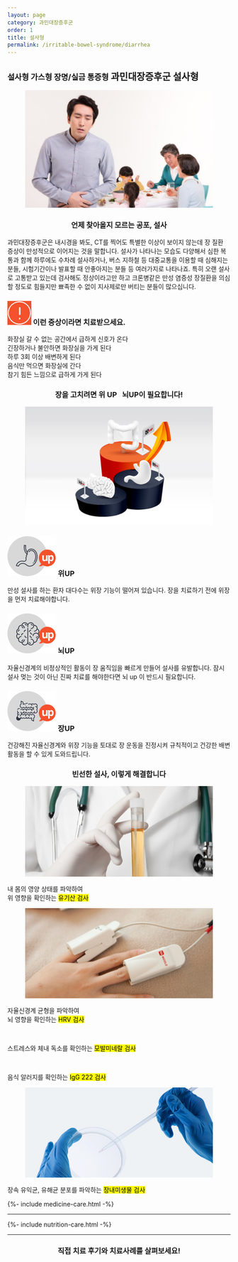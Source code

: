 ```yaml
---
layout: page
category: 과민대장증후군
order: 1
title: 설사형
permalink: /irritable-bowel-syndrome/diarrhea
---
```


<h2 class="content-heading">
  <small>설사형 가스형 장명/실금 통증형</small>
  <strong>과민대장증후군</strong> 설사형
</h2>

<figure>
  <img src="/assets/20190617041610.jpg" alt="">
</figure>

<h3 style="text-align:center">언제 찾아올지 모르는 공포, 설사</h3>
<p>과민대장증후군은 내시경을 봐도, CT를 찍어도 특별한 이상이 보이지 않는데 장 질환 증상이 만성적으로 이어지는 것을 말합니다. 설사가 나타나는 모습도 다양해서 심한 복통과 함께 하루에도 수차례 설사하거나, 버스 지하철 등 대중교통을 이용할 때 심해지는 분들, 시험기간이나 발표할 때 안좋아지는 분들 등 여러가지로 나타나죠. 특히 오랜 설사로 고통받고 있는데 검사해도 정상이라고만 하고 크론병같은 만성 염증성 장질환을 의심할 정도로 힘들지만 뾰족한 수 없이 지사제로만 버티는 분들이 많으십니다.</p>

<div class="content-caution">
  <h3>
    <img src="/assets/icon-warning.svg" alt="">
    이런 증상이라면 치료받으세요.
  </h3>
  <p>
    화장실 갈 수 없는 공간에서 급하게 신호가 온다<br>
    긴장하거나 불안하면 화장실을 가게 된다<br>
    하루 3회 이상 배변하게 된다<br>
    음식만 먹으면 화장실에 간다<br>
    참기 힘든 느낌으로 급하게 가게 된다
  </p>
</div>

<h3 style="text-align:center">장을 고치려면 <strong>위 UP &nbsp; 뇌UP</strong>이 필요합니다!</h3>
<figure>
  <img src="/assets/img-podium-bowels.jpg" alt="">
</figure>
<div class="content-iconcard">
  <h3>
    <img src="/assets/icon-up-stomach.svg" alt="">
    위UP
  </h3>
  <p>만성 설사를 하는 환자 대다수는 위장 기능이 떨어져 있습니다. 장을 치료하기 전에 위장을 먼저 치료해야합니다.</p>
</div>
<div class="content-iconcard">
  <h3>
    <img src="/assets/icon-up-brain.svg" alt="">
    뇌UP
  </h3>
  <p>자율신경계의 비정상적인 활동이 장 움직임을 빠르게 만들어 설사를 유발합니다. 잠시 설사 멎는 것이 아닌 진짜 치료를 해야한다면 뇌 up 이 반드시 필요합니다.</p>
</div>
<div class="content-iconcard">
  <h3>
    <img src="/assets/icon-up-bowels.svg" alt="">
    장UP
  </h3>
  <p>건강해진 자율신경계와 위장 기능을 토대로 장 운동을 진정시켜 규칙적이고 건강한 배변활동을 할 수 있게 도와드립니다.</p>
</div>

<h3 style="text-align:center">빈선한 설사, 이렇게 해결합니다</h3>
<div class="content-casecard">
  <figure><img src="/assets/20190617103735.jpg" alt=""></figure>
  <p>내 몸의 영양 상태를 파악하여<br>위 영향을 확인하는 <mark>유기산 검사</mark></p>
</div>
<div class="content-casecard">
  <figure><img src="/assets/20190617105915.jpg" alt=""></figure>
  <p>자율신경계 균형을 파악하여<br>뇌 영향을 확인하는 <mark>HRV 검사</mark></p>
</div>
<div class="content-casecard">
  <figure><img src="https://via.placeholder.com/438x210" alt=""></figure>
  <p>스트레스와 체내 독소를 확인하는 <mark>모발미네랄 검사</mark></p>
</div>
<div class="content-casecard">
  <figure><img src="https://via.placeholder.com/438x210" alt=""></figure>
  <p>음식 알러지를 확인하는 <mark>IgG 222 검사</mark></p>
</div>
<div class="content-casecard">
  <figure><img src="/assets/20190617105953.jpg" alt=""></figure>
  <p>장속 유익균, 유해균 분포를 파악하는 <mark>장내미생물 검사</mark></p>
</div>

{%- include medicine-care.html -%}

<hr>

{%- include nutrition-care.html -%}

<hr>

<h3 style="text-align:center">직접 <strong>치료 후기와 치료사례</strong>를 살펴보세요!</h3>
<figure>
  <img src="https://via.placeholder.com/1920x1080?text=Video Embed" alt="">
</figure>
